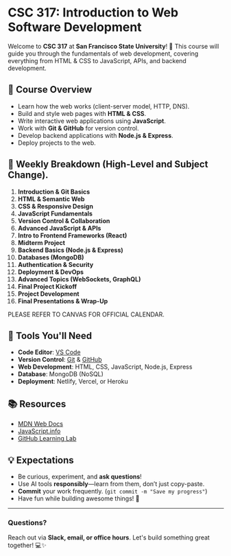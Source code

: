 # CSC 317: Introduction to Web Software Development

Welcome to **CSC 317** at **San Francisco State University**! 🎉 This course will guide you through the fundamentals of web development, covering everything from HTML & CSS to JavaScript, APIs, and backend development.

## 📌 Course Overview
- Learn how the web works (client-server model, HTTP, DNS).
- Build and style web pages with **HTML & CSS**.
- Write interactive web applications using **JavaScript**.
- Work with **Git & GitHub** for version control.
- Develop backend applications with **Node.js & Express**.
- Deploy projects to the web.

## 📆 Weekly Breakdown (High-Level and Subject Change). 
1. **Introduction & Git Basics**
2. **HTML & Semantic Web**
3. **CSS & Responsive Design**
4. **JavaScript Fundamentals**
5. **Version Control & Collaboration**
6. **Advanced JavaScript & APIs**
7. **Intro to Frontend Frameworks (React)**
8. **Midterm Project**
9. **Backend Basics (Node.js & Express)**
10. **Databases (MongoDB)**
11. **Authentication & Security**
12. **Deployment & DevOps**
13. **Advanced Topics (WebSockets, GraphQL)**
14. **Final Project Kickoff**
15. **Project Development**
16. **Final Presentations & Wrap-Up**

PLEASE REFER TO CANVAS FOR OFFICIAL CALENDAR.

## 🚀 Tools You'll Need
- **Code Editor**: [VS Code](https://code.visualstudio.com/)
- **Version Control**: [Git](https://git-scm.com/) & [GitHub](https://github.com/)
- **Web Development**: HTML, CSS, JavaScript, Node.js, Express
- **Database**: MongoDB (NoSQL)
- **Deployment**: Netlify, Vercel, or Heroku

## 📚 Resources
- [MDN Web Docs](https://developer.mozilla.org/en-US/)
- [JavaScript.info](https://javascript.info/)
- [GitHub Learning Lab](https://lab.github.com/)

## 💡 Expectations
- Be curious, experiment, and **ask questions**!
- Use AI tools **responsibly**—learn from them, don’t just copy-paste.
- **Commit** your work frequently. (`git commit -m "Save my progress"`)
- Have fun while building awesome things! 🚀

---

### Questions?
Reach out via **Slack, email, or office hours**. Let's build something great together! 💻✨